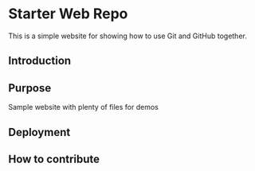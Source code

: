 # Starter Web Repo

This is a simple website for showing how to use Git and GitHub together.

## Introduction

## Purpose

Sample website with plenty of files for demos

## Deployment

## How to contribute